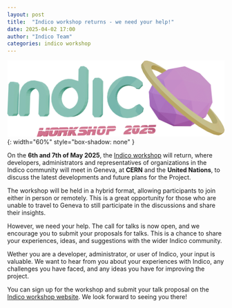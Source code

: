 ```yaml
---
layout: post
title:  "Indico workshop returns - we need your help!"
date: 2025-04-02 17:00
author: "Indico Team"
categories: indico workshop
---
```


![](/assets/2025-04-02-indico-workshop-2025/workshop_2025.png){: width="60%" style="box-shadow: none" }


On the **6th and 7th of May 2025**, the [Indico workshop](https://indico.cern.ch/e/indico-workshop/2025) will return, where developers, administrators and representatives of organizations in the Indico community will meet in Geneva, at **CERN** and the **United Nations**, to discuss the latest developments and future plans for the Project.

The workshop will be held in a hybrid format, allowing participants to join either in person or remotely. This is a great opportunity for those who are unable to travel to Geneva to still participate in the discussions and share their insights.

However, we need your help. The call for talks is now open, and we encourage you to submit your proposals for talks. This is a chance to share your experiences, ideas, and suggestions with the wider Indico community.

Wether you are a developer, administrator, or user of Indico, your input is valuable. We want to hear from you about your experiences with Indico, any challenges you have faced, and any ideas you have for improving the project.

You can sign up for the workshop and submit your talk proposal on the [Indico workshop website](https://indico.cern.ch/e/indico-workshop/2025). We look forward to seeing you there!

